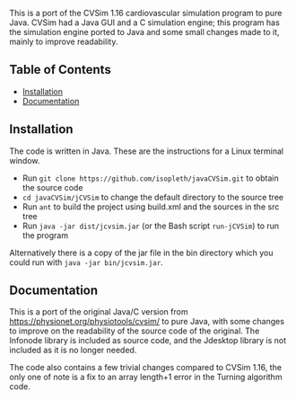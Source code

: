 This is a port of the CVSim 1.16 cardiovascular simulation program to pure
Java.  CVSim had a Java GUI and a C simulation engine; this program has the
simulation engine ported to Java and some small changes made to it, mainly
to improve readability.

## Table of Contents
- [Installation](#installation)
- [Documentation](#documentation)

Installation
------------

The code is written in Java.  These are the instructions for a Linux terminal window.

- Run ```git clone https://github.com/isopleth/javaCVSim.git``` to obtain the source code
- ```cd javaCVSim/jCVSim``` to change the default directory to the source tree
- Run ```ant``` to build the project using build.xml and the sources in the src tree
- Run ```java -jar dist/jcvsim.jar``` (or the Bash script ```run-jCVSim```) to run the program

Alternatively there is a copy of the jar file in the bin directory which you could run with ```java -jar bin/jcvsim.jar```.

Documentation
-------------

This is a port of the original Java/C version from
https://physionet.org/physiotools/cvsim/ to pure Java, with some
changes to improve on the readability of the source code of the
original. The Infonode library is included as source code, and the
Jdesktop library is not included as it is no longer needed.


The code also contains a few trivial changes compared to CVSim 1.16,
the only one of note is a fix to an array length+1 error in the
Turning algorithm code.
